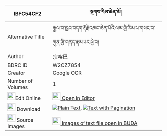 |IBFC54CF2|སྔགས་རིམ་ཆེན་མོ། 
| --- | --- 
|Alternative Title |རྒྱལ་བ་ཁྱབ་བདག་རྡོ་རྗེ་འཆང་ཆེན་པོའི་ལམ་གྱི་རིམ་པ་གསང་བ་ཀུན་གྱི་གནད་རྣམ་པར་ཕྱེ་བ།
|Author| 宗喀巴
|BDRC ID | W2CZ7854
|Creator | Google OCR
|Number of Volumes| 1
|<img width="25" src="https://img.icons8.com/color/25/000000/edit-property.png">Edit Online| [<img width="25" src="https://avatars.githubusercontent.com/u/45091458?s=200&v=4"> Open in Editor](http://editor.openpecha.org/IBFC54CF2)
|<img width="25" src="https://img.icons8.com/fluent/48/000000/download-2.png"/>  Download | [![](https://img.icons8.com/color/20/000000/txt.png)Plain Text](https://github.com/Openpecha/IBFC54CF2/releases/download/v1/ngak_rim_chen_mo_plain_IBFC54CF2.zip), [![](https://img.icons8.com/color/20/000000/txt.png)Text with Pagination](https://github.com/Openpecha/IBFC54CF2/releases/download/v1/ngak_rim_chen_mo_pages_IBFC54CF2.zip)
|<img width="25" src="https://img.icons8.com/plasticine/100/000000/pictures-folder.png"/>  Source Images | [<img width="25" src="https://library.bdrc.io/icons/BUDA-small.svg"> Images of text file open in BUDA](https://library.bdrc.io/show/bdr:W2CZ7854)